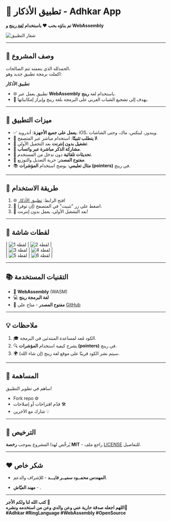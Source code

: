 # 🌟 **تطبيق الأذكار - Adhkar App**  
**تم بناؤه بحب ❤️ باستخدام [لغة رينج](https://ring-lang.github.io/)  و WebAssembly**  

![شعار التطبيق](https://mohannad-aldulaimi.github.io/Adhkar_Ring_App/Build/logo.png)   

---

## 📌 وصف المشروع  
الحمدلله الذي بنعمته تتم الصالحات،  
اكملت برمجة تطبيق جديد وهو:  

**تطبيق الأذكار**  
- 🌐 تطبيق يعمل عبر **WebAssembly** باستخدام لغة **رينج**.  
- 🎯 يهدف إلى تشجيع الشباب العربي على البرمجة بلغة رينج وإبراز إمكانياتها.  

---

## 🚀 ميزات التطبيق  
- ✅ **يعمل على جميع الأجهزة**: أندرويد، iOS، ويندوز، لينكس، ماك، وحتى الشاشات.  
- 🔽 **لا يتطلب تثبيتًا**: استخدام مباشر عبر المتصفح.  
- 📲 **تشغيل بدون إنترنت** بعد التحميل الأولي.  
- 📢 **مشاركة الذكر مباشرة عبر واتساب**.  
- 🔄 **تحديثات تلقائية** دون تدخل من المستخدم.  
- 📎 **مفتوح المصدر**: حرية التعديل والتوزيع.  
- 📚 **مثال تعليمي**: يوضح استخدام **المؤشرات (pointers)** في رينج.  

---

## 📱 طريقة الاستخدام  
1. 🌐 افتح الرابط: [تطبيق الأذكار](https://mohannad-aldulaimi.github.io/Adhkar_Ring_App/Build/)   
2. 📱 اضغط على زر "تثبيت" في المتصفح (إن توفر).  
3. 🔁 بعد التشغيل الأولي، يعمل بدون إنترنت!  

---

## 📸 لقطات شاشة  
| ![لقطة 1](screenshots/shot1.png) | ![لقطة 2](screenshots/shot2.png) |  
| ![لقطة 3](screenshots/shot3.png) | ![لقطة 4](screenshots/shot4.png) |  
| ![لقطة 5](screenshots/shot5.png) | ![لقطة 6](screenshots/shot6.png) |  

---

## 📚 التقنيات المستخدمة  
- 🔄 **WebAssembly** (WASM)  
- 💻 **لغة البرمجة رينج**  
- 🔧 **مفتوح المصدر** - متاح على [GitHub](https://github.com/mohannad-aldulaimi/Adhkar_Ring_App)   

---

## 💡 ملاحظات  
1. 🎓 الكود مُعد لمساعدة المبتدئين في البرمجة.  
2. 🔍 يشرح كيفية استخدام **المؤشرات (pointers)** في رينج.  
3. 🌍 سيتم نشر الكود قريبًا على موقع لغة رينج (إن شاء الله).  

---

## 🤝 المساهمة  
ساهم في تطوير التطبيق!  
- Fork repo ⚙️  
- قدّم اقتراحات أو إصلاحات 🛠️  
- شارك مع الآخرين 💡  

---

## 📜 الترخيص  
يُرخَّص لهذا المشروع بموجب **رخصة MIT** - راجع ملف [LICENSE](LICENSE) للتفاصيل.  

---

## ❤️ شكر خاص  
- **المهندس محمــود سميــر فايـــد** - للإشراف والدعم.  


- **مهند العيّاش** - .  

---  

**كتب الله لنا ولكم الأجر 🤲**  
**اللهم اجعله صدقة حارية عني وعن والدي وعن من استخدمه ونشره🤲**  
**#Adhkar #RingLanguage #WebAssembly #OpenSource**